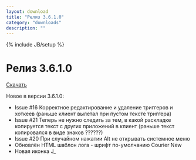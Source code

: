 ```yaml
---
layout: download
title: "Релиз 3.6.1.0"
category: "downloads"
description: ""
---
```

{% include JB/setup %}

# Релиз 3.6.1.0

[Скачать](http://nerevar.github.io/jmc/releases/jmc3610.zip)

Новое в версии 3.6.1.0:
- Issue #16 Корректное редактирование и удаление триггеров и хоткеев (раньше клиент вылетал при пустом тексте триггера)
- Issue #21 Теперь не нужно следить за тем, в какой раскладке копируется текст с других приложений в клиент (раньше текст копировался в виде знаков ??????)
- Issue #20 При случайном нажатии Alt не открывать системное меню
- Обновлён HTML шаблон лога - шрифт по-умолчанию Courier New
- Новая иконка J_
